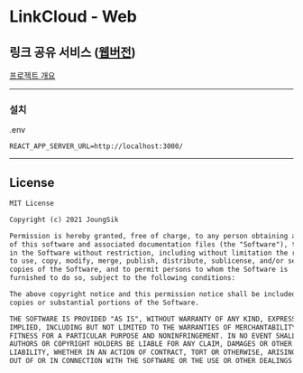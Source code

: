 # LinkCloud - Web

## 링크 공유 서비스 ([웹버전](https://linkcloud.vercel.app/))

[프로젝트 개요](https://joungsik.github.io/post/2021_10_06/)

--------------------------

### 설치

.env
```dotenv
REACT_APP_SERVER_URL=http://localhost:3000/
```

------

## License

```markdown
MIT License

Copyright (c) 2021 JoungSik

Permission is hereby granted, free of charge, to any person obtaining a copy 
of this software and associated documentation files (the "Software"), to deal 
in the Software without restriction, including without limitation the rights 
to use, copy, modify, merge, publish, distribute, sublicense, and/or sell 
copies of the Software, and to permit persons to whom the Software is 
furnished to do so, subject to the following conditions:

The above copyright notice and this permission notice shall be included in all 
copies or substantial portions of the Software.

THE SOFTWARE IS PROVIDED "AS IS", WITHOUT WARRANTY OF ANY KIND, EXPRESS OR 
IMPLIED, INCLUDING BUT NOT LIMITED TO THE WARRANTIES OF MERCHANTABILITY, 
FITNESS FOR A PARTICULAR PURPOSE AND NONINFRINGEMENT. IN NO EVENT SHALL THE 
AUTHORS OR COPYRIGHT HOLDERS BE LIABLE FOR ANY CLAIM, DAMAGES OR OTHER 
LIABILITY, WHETHER IN AN ACTION OF CONTRACT, TORT OR OTHERWISE, ARISING FROM, 
OUT OF OR IN CONNECTION WITH THE SOFTWARE OR THE USE OR OTHER DEALINGS IN THE SOFTWARE.
```

